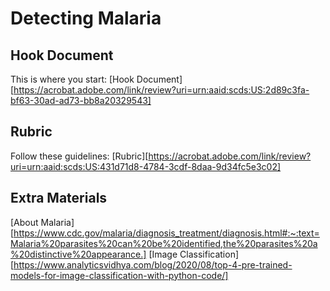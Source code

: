 # Detecting Malaria

## Hook Document
This is where you start: [Hook Document][https://acrobat.adobe.com/link/review?uri=urn:aaid:scds:US:2d89c3fa-bf63-30ad-ad73-bb8a20329543]

## Rubric
Follow these guidelines: [Rubric][https://acrobat.adobe.com/link/review?uri=urn:aaid:scds:US:431d71d8-4784-3cdf-8daa-9d34fc5e3c02]

## Extra Materials
[About Malaria][https://www.cdc.gov/malaria/diagnosis_treatment/diagnosis.html#:~:text=Malaria%20parasites%20can%20be%20identified,the%20parasites%20a%20distinctive%20appearance.]
[Image Classification]
[https://www.analyticsvidhya.com/blog/2020/08/top-4-pre-trained-models-for-image-classification-with-python-code/]
